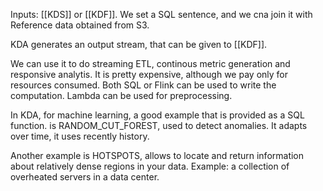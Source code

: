 Inputs: [[KDS]] or [[KDF]]. We set a SQL sentence, and we cna join it with Reference data obtained from S3.

KDA generates an output stream, that can be given to [[KDF]].

We can use it to do streaming ETL, continous metric generation and responsive analytis. 
It is pretty expensive, although we pay only for resources consumed. 
Both SQL or Flink can be used to write the computation.
Lambda can be used for preprocessing.

In KDA, for machine learning, a good example that is provided as a SQL function. is RANDOM_CUT_FOREST, used to detect anomalies.  It adapts over time, it uses recently history.

Another example is HOTSPOTS, allows to locate and return information about relatively dense regions in your data. Example: a collection of overheated servers in a data center.
